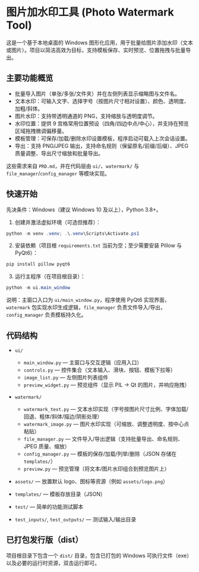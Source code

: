 # 图片加水印工具 (Photo Watermark Tool)

这是一个基于本地桌面的 Windows 图形化应用，用于批量给图片添加水印（文本或图片）。项目以简洁高效为目标，支持模板保存、实时预览、位置拖拽与批量导出。

## 主要功能概览

- 批量导入图片（单张/多张/文件夹）并在左侧列表显示缩略图与文件名。
- 文本水印：可输入文字、选择字号（按图片尺寸相对设置）、颜色、透明度、加粗/斜体。
- 图片水印：支持带透明通道的 PNG，支持缩放与透明度调节。
- 水印位置：提供 9 宫格常用位置预设（四角/四边中点/中心），并支持在预览区域拖拽微调偏移量。
- 模板管理：可保存/加载/删除水印设置模板，程序启动可载入上次会话设置。
- 导出：支持 PNG/JPEG 输出，支持命名规则（保留原名/前缀/后缀）、JPEG 质量调整、导出尺寸缩放和批量导出。

这些需求来自 `PRD.md`，并在代码层由 `ui/`、`watermark/` 与 `file_manager`/`config_manager` 等模块实现。

## 快速开始

先决条件：Windows（建议 Windows 10 及以上），Python 3.8+。

1. 创建并激活虚拟环境（可选但推荐）：

```powershell
python -m venv .venv; .\.venv\Scripts\Activate.ps1
```

2. 安装依赖（项目根 `requirements.txt` 当前为空；至少需要安装 Pillow 与 PyQt6）：

```powershell
pip install pillow pyqt6
```

3. 运行主程序（在项目根目录）：

```powershell
python -m ui.main_window
```

说明：主窗口入口为 `ui/main_window.py`，程序使用 PyQt6 实现界面，`watermark` 包实现水印生成逻辑，`file_manager` 负责文件导入/导出，`config_manager` 负责模板持久化。

## 代码结构

- `ui/`
  - `main_window.py` — 主窗口与交互逻辑（应用入口）
  - `controls.py` — 控件集合（文本输入、滑块、按钮、模板下拉等）
  - `image_list.py` — 左侧图片列表组件
  - `preview_widget.py` — 预览组件（显示 PIL -> Qt 的图片，并响应拖拽）

- `watermark/`
  - `watermark_text.py` — 文本水印实现（字号按图片尺寸比例、字体加载/回退、粗体/斜体/描边/阴影处理）
  - `watermark_image.py` — 图片水印实现（可缩放、调整透明度、按中心点粘贴）
  - `file_manager.py` — 文件导入/导出逻辑（支持批量导出、命名规则、JPEG 质量、缩放）
  - `config_manager.py` — 模板的保存/加载/列举/删除（JSON 存储在 `templates/`）
  - `preview.py` — 预览管理（将文本/图片水印组合到预览图片上）

- `assets/` — 放置默认 logo、图标等资源（例如 `assets/logo.png`）
- `templates/` — 模板存放目录（JSON）
- `test/` — 简单的功能测试脚本
- `test_inputs/`, `test_outputs/` — 测试输入/输出目录

## 已打包发行版（dist）

项目根目录下包含一个 `dist/` 目录，包含已打包的 Windows 可执行文件（exe）以及必要的运行时资源，双击运行即可。